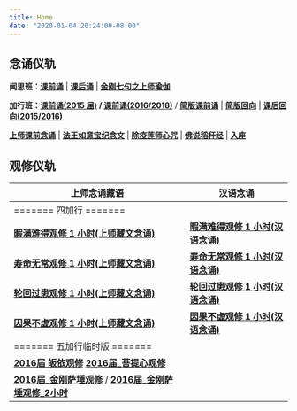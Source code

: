 ```yaml
---
title: Home
date: "2020-01-04 20:24:00-08:00"
---
```


## 念诵仪轨

**闻思班：[课前诵](https://hdvblob.blob.core.windows.net/hdv/videos/%E8%AF%BE%E5%89%8D%E5%BF%B5%E8%AF%B5.mp4)** | **[课后诵](https://hdvblob.blob.core.windows.net/hdv/videos/%E9%97%BB%E6%80%9D%E7%8F%AD%E8%AF%BE%E5%90%8E%E8%AF%B5.mp4)** | **[金刚七句之上师瑜伽](https://hdvblob.blob.core.windows.net/hdv/videos/%E9%87%91%E5%88%9A%E4%B8%83%E5%8F%A5%E4%B9%8B%E4%B8%8A%E5%B8%88%E7%91%9C%E4%BC%BD111%E9%81%8D.mp4)**

**加行班：[课前诵(2015 届)](https://hdvblob.blob.core.windows.net/hdv/videos/2015%E5%8A%A0%E8%A1%8C%E7%8F%AD%E8%AF%BE%E5%89%8D%E5%BF%B5%E8%AF%B5.mp4) / [课前诵(2016/2018)](https://hdvblob.blob.core.windows.net/hdv/videos/2018%E5%8A%A0%E8%A1%8C%E7%8F%AD%E8%AF%BE%E5%89%8D%E5%BF%B5%E8%AF%B5.mp4)** / **[简版课前诵](https://hdvblob.blob.core.windows.net/hdv/videos/%E5%8A%A0%E8%A1%8C%E7%8F%AD%E7%AE%80%E7%89%88%E8%AF%BE%E5%89%8D%E5%BF%B5%E8%AF%B5.mp4)** | **[简版回向](https://hdvblob.blob.core.windows.net/hdv/videos/%E5%9B%9E%E5%90%91(2021%E7%89%88).mp4)** | **[课后回向(2015/2016)](https://hdvblob.blob.core.windows.net/hdv/videos/2015%E8%AF%BE%E5%90%8E%E5%9B%9E%E5%90%91.mp4)**

**[上师课前念诵](https://hdvblob.blob.core.windows.net/hdv/videos/%E4%B8%8A%E5%B8%88%E8%AF%BE%E5%89%8D%E5%BF%B5%E8%AF%B5.mp4)** | **[法王如意宝纪念文](https://hdvblob.blob.core.windows.net/hdv/f/up/img_4578.png)** | **[除疫莲师心咒](https://hdvblob.blob.core.windows.net/hdv/videos/%E9%99%A4%E7%96%AB%E8%8E%B2%E5%B8%88.mp4)** | **[佛说稻秆经](/pages/fsdgj/)** | **[入座](https://www.youtube.com/watch?v=qsYzkp9gCaA&list=PL7aUyQTIJqAjS5nIe9yN7iRuTth5Xgbhf&index=2)**

## 观修仪轨

| 上师念诵藏语                                                                                                                                            | 汉语念诵                                                                                                                 |
| ------------------------------------------------------------------------------------------------------------------------------------------------------- | ------------------------------------------------------------------------------------------------------------------------ |
| ======= 四加行 =======                                                                                                                                  |
| **[暇满难得观修 1 小时(上师藏文念诵)](https://hdvblob.blob.core.windows.net/hdv/videos/%E6%9A%87%E6%BB%A1%E9%9A%BE%E5%BE%97-%E4%B8%8A%E5%B8%88%E5%BF%B5%E8%AF%B5.mp4)**                            | **[暇满难得观修 1 小时(汉语念诵)](https://hdvblob.blob.core.windows.net/hdv/v/4jx/%E6%9A%87%E6%BB%A1%E9%9A%BE%E5%BE%97.mp4)** |
| **[寿命无常观修 1 小时(上师藏文念诵)](https://hdvblob.blob.core.windows.net/hdv/videos/%E5%AF%BF%E5%91%BD%E6%97%A0%E5%B8%B8-%E4%B8%8A%E5%B8%88%E5%BF%B5%E8%AF%B5.mp4)**                            | **[寿命无常观修 1 小时(汉语念诵)](https://1drv.ms/v/s!AipwG4OYfZ5ElhhZjl0RfWeLAXQj?e=LKI2Fi)** |
| **[轮回过患观修 1 小时(上师藏文念诵)](https://hdvblob.blob.core.windows.net/hdv/videos/%E8%BD%AE%E5%9B%9E%E7%97%9B%E8%8B%A6-%E4%B8%8A%E5%B8%88%E5%BF%B5%E8%AF%B5.mp4)**                            | **[轮回过患观修 1 小时(汉语念诵)](https://1drv.ms/v/s!AipwG4OYfZ5ElhbFhNP_z-qfFFnl?e=4r4zno)** |
| **[因果不虚观修 1 小时(上师藏文念诵)](https://hdvblob.blob.core.windows.net/hdv/videos/%E5%9B%A0%E6%9E%9C%E4%B8%8D%E8%99%9A-%E4%B8%8A%E5%B8%88%E5%BF%B5%E8%AF%B5.mp4)**                            | **[因果不虚观修 1 小时(汉语念诵)](https://1drv.ms/v/s!AipwG4OYfZ5ElhVolmFIk6nmB58x?e=yacmvk)** |
| ======= 五加行临时版 =======                                                                                                                                  |
| **[2016届 皈依观修](https://youtu.be/Sl73AkewsRA)** **[2016届_菩提心观修](https://1drv.ms/v/s!AipwG4OYfZ5EpxTndEMiPgB1Zo9w)**  |
| **[2016届_金刚萨埵观修](https://hdvblob.blob.core.windows.net/hdv/5jx/%E9%87%91%E5%88%9A%E8%90%A8%E5%9F%B51%E5%B0%8F%E6%99%82.mp4)**  / **[2016届_金刚萨埵观修_2小时](https://hdvblob.blob.core.windows.net/hdv/5jx/%E9%87%91%E5%88%9A%E8%90%A8%E5%9F%B52%E5%B0%8F%E6%99%82.mp4)**   |
